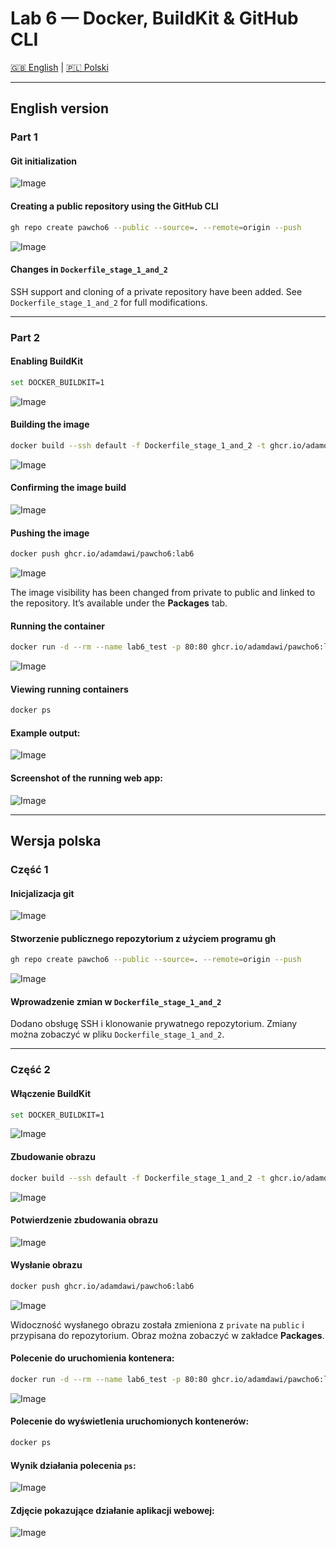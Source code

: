 # Lab 6 — Docker, BuildKit & GitHub CLI

[🇬🇧 English](#english-version) | [🇵🇱 Polski](#wersja-polska)

---

## English version

### Part 1
#### Git initialization  
![Image](https://github.com/user-attachments/assets/403a0662-6739-42fd-9adb-c051d7182270)

#### Creating a public repository using the GitHub CLI
```bash
gh repo create pawcho6 --public --source=. --remote=origin --push
```
![Image](https://github.com/user-attachments/assets/dd1df948-fe1d-4a0f-83e2-4e858dd971a5)

#### Changes in `Dockerfile_stage_1_and_2`
SSH support and cloning of a private repository have been added. See `Dockerfile_stage_1_and_2` for full modifications.

---

### Part 2
#### Enabling BuildKit
```bash
set DOCKER_BUILDKIT=1
```
![Image](https://github.com/user-attachments/assets/38e91828-a479-46f6-baf3-95489dfcbf6b)

#### Building the image
```bash
docker build --ssh default -f Dockerfile_stage_1_and_2 -t ghcr.io/adamdawi/pawcho6:lab6 .
```
![Image](https://github.com/user-attachments/assets/d15652cf-00c6-4194-bcb7-008b6d72ff80)

#### Confirming the image build
![Image](https://github.com/user-attachments/assets/65c6282b-a8f7-4f7c-bd0b-3d2303f032d0)

#### Pushing the image
```bash
docker push ghcr.io/adamdawi/pawcho6:lab6
```
![Image](https://github.com/user-attachments/assets/e197cacb-5685-4ae4-a3ed-f44250561132)

The image visibility has been changed from private to public and linked to the repository. It’s available under the **Packages** tab.

#### Running the container
```bash
docker run -d --rm --name lab6_test -p 80:80 ghcr.io/adamdawi/pawcho6:lab6
```
![Image](https://github.com/user-attachments/assets/d06f39ac-bcca-4ef0-830d-52d1b428e590)

#### Viewing running containers
```bash
docker ps
```
#### Example output:
![Image](https://github.com/user-attachments/assets/f66538f3-a7bc-4d90-a203-f8e61aaba1d8)

#### Screenshot of the running web app:
![Image](https://github.com/user-attachments/assets/2d6f6d64-0cbd-4661-b513-ca4410a17548)

---

## Wersja polska

### Część 1
#### Inicjalizacja git  
![Image](https://github.com/user-attachments/assets/403a0662-6739-42fd-9adb-c051d7182270)

#### Stworzenie publicznego repozytorium z użyciem programu gh
```bash
gh repo create pawcho6 --public --source=. --remote=origin --push
```
![Image](https://github.com/user-attachments/assets/dd1df948-fe1d-4a0f-83e2-4e858dd971a5)

#### Wprowadzenie zmian w `Dockerfile_stage_1_and_2`
Dodano obsługę SSH i klonowanie prywatnego repozytorium. Zmiany można zobaczyć w pliku `Dockerfile_stage_1_and_2`.

---

### Część 2
#### Włączenie BuildKit
```bash
set DOCKER_BUILDKIT=1
```
![Image](https://github.com/user-attachments/assets/38e91828-a479-46f6-baf3-95489dfcbf6b)

#### Zbudowanie obrazu
```bash
docker build --ssh default -f Dockerfile_stage_1_and_2 -t ghcr.io/adamdawi/pawcho6:lab6 .
```
![Image](https://github.com/user-attachments/assets/d15652cf-00c6-4194-bcb7-008b6d72ff80)

#### Potwierdzenie zbudowania obrazu
![Image](https://github.com/user-attachments/assets/65c6282b-a8f7-4f7c-bd0b-3d2303f032d0)

#### Wysłanie obrazu
```bash
docker push ghcr.io/adamdawi/pawcho6:lab6
```
![Image](https://github.com/user-attachments/assets/e197cacb-5685-4ae4-a3ed-f44250561132)

Widoczność wysłanego obrazu została zmieniona z `private` na `public` i przypisana do repozytorium. Obraz można zobaczyć w zakładce **Packages**.

#### Polecenie do uruchomienia kontenera:
```bash
docker run -d --rm --name lab6_test -p 80:80 ghcr.io/adamdawi/pawcho6:lab6
```
![Image](https://github.com/user-attachments/assets/d06f39ac-bcca-4ef0-830d-52d1b428e590)

#### Polecenie do wyświetlenia uruchomionych kontenerów:
```bash
docker ps
```
#### Wynik działania polecenia `ps`:
![Image](https://github.com/user-attachments/assets/f66538f3-a7bc-4d90-a203-f8e61aaba1d8)

#### Zdjęcie pokazujące działanie aplikacji webowej:
![Image](https://github.com/user-attachments/assets/2d6f6d64-0cbd-4661-b513-ca4410a17548)
